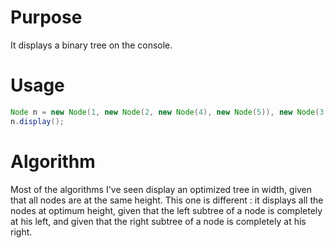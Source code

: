 # Purpose
It displays a binary tree on the console.

# Usage
````java
Node n = new Node(1, new Node(2, new Node(4), new Node(5)), new Node(3, new Node(6), new Node(70)));
n.display();
````

# Algorithm
Most of the algorithms I've seen display an optimized tree in width, given that all nodes are at the same height.
This one is different : it displays all the nodes at optimum height, given that the left subtree of a node is completely at his left, and given that the right subtree of a node is completely at his right.


